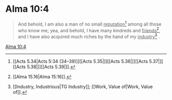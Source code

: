 # Alma 10:4

> And behold, I am also a man of no small <u>reputation</u>[^a] among all those who know me; yea, and behold, I have many kindreds and <u>friends</u>[^b], and I have also acquired much riches by the hand of my <u>industry</u>[^c] .

[Alma 10:4](https://www.churchofjesuschrist.org/study/scriptures/bofm/alma/10?lang=eng&id=p4#p4)


[^a]: [[Acts 5.34|Acts 5:34 (34–39)]][[Acts 5.35|]][[Acts 5.36|]][[Acts 5.37|]][[Acts 5.38|]][[Acts 5.39|]].  
[^b]: [[Alma 15.16|Alma 15:16]].  
[^c]: [[Industry, Industrious|TG Industry]]; [[Work, Value of|Work, Value of]].  
